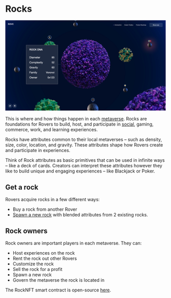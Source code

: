 # Rocks

![A metaverse, composed of rocks with different attributes.](../../.gitbook/assets/Rove.039.jpeg)

This is where and how things happen in each [metaverse](broken-reference). Rocks are foundations for Rovers to build, host, and participate in [social](broken-reference), gaming, commerce, work, and learning experiences.

Rocks have attributes common to their local metaverses – such as density, size, color, location, and gravity. These attributes shape how Rovers create and participate in experiences.

Think of Rock attributes as basic primitives that can be used in infinite ways – like a deck of cards. Creators can interpret these attributes however they like to build unique and engaging experiences – like Blackjack or Poker.

## Get a rock

Rovers acquire rocks in a few different ways:

* Buy a rock from another Rover
* [Spawn a new rock](rock-spawning.md) with blended attributes from 2 existing rocks.

## Rock owners

Rock owners are important players in each metaverse. They can:

* Host experiences on the rock&#x20;
* Rent the rock out other Rovers
* Customize the rock
* Sell the rock for a profit&#x20;
* Spawn a new rock
* Govern the metaverse the rock is located in

The RockNFT smart contract is open-source [here](https://github.com/rove-to/evm-smart-contracts/blob/main/contracts/RockNFT.sol).
